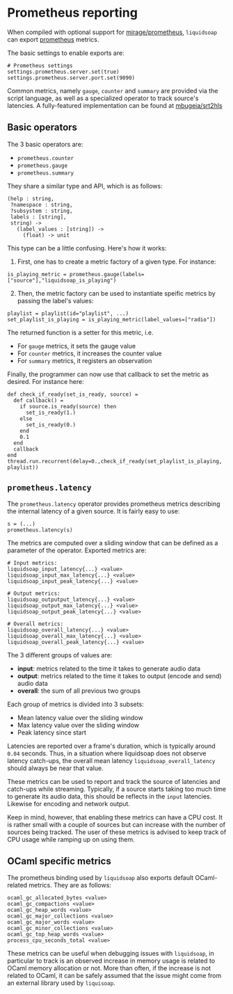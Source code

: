 # Prometheus reporting

When compiled with optional support for [mirage/prometheus](https://github.com/mirage/prometheus),
`liquidsoap` can export [prometheus](https://prometheus.io/) metrics.

The basic settings to enable exports are:

```liquidsoap
# Prometheus settings
settings.prometheus.server.set(true)
settings.prometheus.server.port.set(9090)
```

Common metrics, namely `gauge`, `counter` and `summary` are provided via the script language, as well
as a specialized operator to track source's latencies. A fully-featured implementation can be found at
[mbugeia/srt2hls](https://github.com/mbugeia/srt2hls)

## Basic operators

The 3 basic operators are:

- `prometheus.counter`
- `prometheus.gauge`
- `prometheus.summary`

They share a similar type and API, which is as follows:

```liquidsoap
(help : string,
 ?namespace : string,
 ?subsystem : string,
 labels : [string],
 string) ->
   (label_values : [string]) ->
     (float) -> unit
```

This type can be a little confusing. Here's how it works:

1. First, one has to create a metric factory of a given type. For instance:

```liquidsoap
is_playing_metric = prometheus.gauge(labels=["source"],"liquidsoap_is_playing")
```

2. Then, the metric factory can be used to instantiate speific metrics by passing the label's values:

```liquidsoap
playlist = playlist(id="playlist", ...)
set_playlist_is_playing = is_playing_metric(label_values=["radio"])
```

The returned function is a setter for this metric, i.e.

- For `gauge` metrics, it sets the gauge value
- For `counter` metrics, it increases the counter value
- For `summary` metrics, it registers an observation

Finally, the programmer can now use that callback to set the metric as desired. For instance here:

```liquidsoap
def check_if_ready(set_is_ready, source) =
  def callback() =
    if source.is_ready(source) then
      set_is_ready(1.)
    else
      set_is_ready(0.)
    end
    0.1
  end
  callback
end
thread.run.recurrent(delay=0.,check_if_ready(set_playlist_is_playing, playlist))
```

## `prometheus.latency`

The `prometheus.latency` operator provides prometheus metrics describing the internal latency of a given
source. It is fairly easy to use:

```liquidsoap
s = (...)
prometheus.latency(s)
```

The metrics are computed over a sliding window that can be defined as a parameter of the operator. Exported metrics are:

```
# Input metrics:
liquidsoap_input_latency{...} <value>
liquidsoap_input_max_latency{...} <value>
liquidsoap_input_peak_latency{...} <value>

# Output metrics:
liquidsoap_outputput_latency{...} <value>
liquidsoap_output_max_latency{...} <value>
liquidsoap_output_peak_latency{...} <value>

# Overall metrics:
liquidsoap_overall_latency{...} <value>
liquidsoap_overall_max_latency{...} <value>
liquidsoap_overall_peak_latency{...} <value>
```

The 3 different groups of values are:

- **input**: metrics related to the time it takes to generate audio data
- **output**: metrics related to the time it takes to output (encode and send) audio data
- **overall**: the sum of all previous two groups

Each group of metrics is divided into 3 subsets:

- Mean latency value over the sliding window
- Max latency value over the sliding window
- Peak latency since start

Latencies are reported over a frame's duration, which is typically around `0.04` seconds. Thus, in a situation
where liquidsoap does not observe latency catch-ups, the overall mean latency `liquidsoap_overall_latency` should
always be near that value.

These metrics can be used to report and track the source of latencies and catch-ups while streaming.
Typically, if a source starts taking too much time to generate its audio data, this should be reflects in the
`input` latencies. Likewise for encoding and network output.

Keep in mind, however, that enabling these metrics can have a CPU cost. It is rather small with a couple of sources
but can increase with the number of sources being tracked. The user of these metrics is advised to keep track of
CPU usage while ramping up on using them.

## OCaml specific metrics

The prometheus binding used by `liquidsoap` also exports default OCaml-related metrics. They are as follows:

```
ocaml_gc_allocated_bytes <value>
ocaml_gc_compactions <value>
ocaml_gc_heap_words <value>
ocaml_gc_major_collections <value>
ocaml_gc_major_words <value>
ocaml_gc_minor_collections <value>
ocaml_gc_top_heap_words <value>
process_cpu_seconds_total <value>
```

These metrics can be useful when debugging issues with `liquidsoap`, in particular to track is an observed increase in
memory usage is related to OCaml memory allocation or not. More than often, if the increase is not related to OCaml,
it can be safely assumed that the issue might come from an external library used by `liquisoap`.
